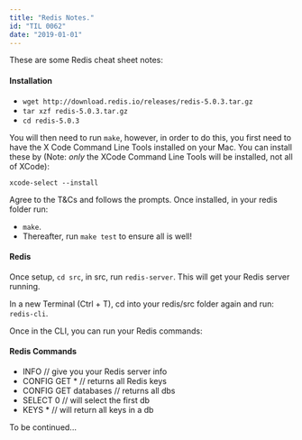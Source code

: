 ```yaml
---
title: "Redis Notes."
id: "TIL 0062"
date: "2019-01-01"
---
```


These are some Redis cheat sheet notes:

#### Installation

* ```wget http://download.redis.io/releases/redis-5.0.3.tar.gz```
* ```tar xzf redis-5.0.3.tar.gz```
* ```cd redis-5.0.3```

You will then need to run ```make```, however, in order to do this, you first need to have the X Code Command Line Tools installed on your Mac. You can install these by (Note: *only* the XCode Command Line Tools will be installed, not all of XCode): 

```xcode-select --install```

Agree to the T&Cs and follows the prompts. Once installed, in your redis folder run: 

* ```make```. 
* Thereafter, run ```make test``` to ensure all is well! 


#### Redis

Once setup, ```cd src```, in src, run ```redis-server```. This will get your Redis server running. 

In a new Terminal (Ctrl + T), cd into your redis/src folder again and run: ```redis-cli```. 

Once in the CLI, you can run your Redis commands: 

#### Redis Commands

* INFO // give you your Redis server info
* CONFIG GET * // returns all Redis keys
* CONFIG GET databases // returns all dbs
* SELECT 0 // will select the first db
* KEYS * // will return all keys in a db


To be continued...